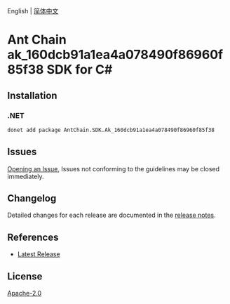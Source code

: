 English | [简体中文](README-CN.md)

# Ant Chain ak_160dcb91a1ea4a078490f86960f85f38 SDK for C#

## Installation

### .NET

```bash
donet add package AntChain.SDK.Ak_160dcb91a1ea4a078490f86960f85f38
```

## Issues

[Opening an Issue](https://github.com/alipay/antchain-openapi-prod-sdk/issues/new), Issues not conforming to the guidelines may be closed immediately.

## Changelog

Detailed changes for each release are documented in the [release notes](./ChangeLog.md).

## References

* [Latest Release](https://github.com/alipay/antchain-openapi-prod-sdk/)

## License

[Apache-2.0](http://www.apache.org/licenses/LICENSE-2.0)
